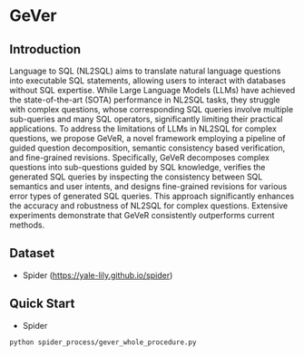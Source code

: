 # GeVer

## Introduction

Language to SQL (NL2SQL) aims to translate natural language questions into executable SQL statements, allowing users to interact with databases without SQL expertise. While Large Language Models (LLMs) have achieved the state-of-the-art (SOTA) performance in NL2SQL tasks, they struggle with complex questions, whose corresponding SQL queries involve multiple sub-queries and many SQL operators, significantly limiting their practical applications. To address the limitations of LLMs in NL2SQL for complex questions, we propose GeVeR, a novel framework employing a pipeline of guided question decomposition, semantic consistency based verification, and fine-grained revisions. Specifically, GeVeR decomposes complex questions into sub-questions guided by SQL knowledge, verifies the generated SQL queries by inspecting the consistency between SQL semantics and user intents, and designs fine-grained revisions for various error types of generated SQL queries. This approach significantly enhances the accuracy and robustness of NL2SQL for complex questions. Extensive experiments demonstrate that GeVeR consistently outperforms current methods.

## Dataset

- Spider (https://yale-lily.github.io/spider)

## Quick Start

- Spider

```
python spider_process/gever_whole_procedure.py
```